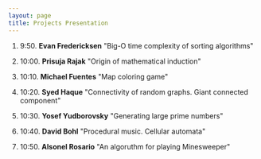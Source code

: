 ```yaml
---
layout: page
title: Projects Presentation
---
```


1. 9:50. **Evan Fredericksen** "Big-O time complexity of sorting algorithms"

1. 10:00. **Prisuja Rajak** "Origin of mathematical induction"

1. 10:10. **Michael Fuentes** "Map coloring game"

1. 10:20. **Syed	Haque** "Connectivity of random graphs. Giant connected component"

1. 10:30. **Yosef Yudborovsky** "Generating large prime numbers"

1. 10:40. **David Bohl** "Procedural music. Cellular automata"

1. 10:50. **Alsonel Rosario** "An algoruthm for playing Minesweeper"

<!--

1. 7:05.  **Yan Zhen Lin** "Fractals"

1. 7:13.  **Raheed Akand** "Wolfram Automaton"

1. 7:21. **Yulia Emelyanova** "Logical paradoxes"

1. 7:29. **Carlos Rodriguez** "Generation of Permutations and Combinations"

1. 7:37. **Anton De Silva** "Automatic Summarization of Text: An Extractive Approach"

1. 7:45. **Walee Ahmed** "Keeping Secrets ..."

1. 7:53. **Justin Tung** "Pathfinder"

1. 8:01. **Yarley Geffrard** "Procedural Music Generation"

1. 8:09. **Yadiel Hernandez, Josue Pichardo** "Lotka-Volterra Model: Stochastic simulation"

-->
